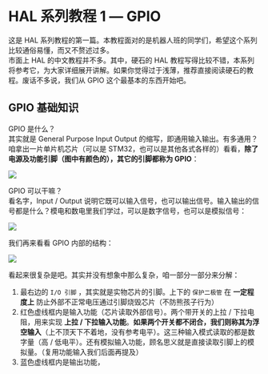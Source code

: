 # HAL 系列教程 1 — GPIO

这是 HAL 系列教程的第一篇。本教程面对的是机器人班的同学们，希望这个系列比较通俗易懂，而又不赘述过多。  
市面上 HAL 的中文教程并不多。其中，硬石的 HAL 教程写得比较不错，本系列将参考它，为大家详细展开讲解。如果你觉得过于浅薄，推荐直接阅读硬石的教程。废话不多说，我们从 GPIO 这个最基本的东西开始吧。

## GPIO 基础知识

GPIO 是什么？  
其实就是 General Purpose Input Output 的缩写，即通用输入输出。有多通用？咱拿出一片单片机芯片（可以是 STM32，也可以是其他各式各样的）看看，**除了电源及功能引脚（图中有颜色的），其它的引脚都称为 GPIO**：

![](https://wiki-media-1253965369.cos.ap-guangzhou.myqcloud.com/img/20200615205256.jpg)

GPIO 可以干嘛？  
看名字，Input / Output 说明它既可以输入信号，也可以输出信号。输入输出的信号都是什么？模电和数电里我们学过，可以是数字信号，也可以是模拟信号：

![](https://wiki-media-1253965369.cos.ap-guangzhou.myqcloud.com/img/20200615210739.jpg)

我们再来看看 GPIO 内部的结构：

![](https://wiki-media-1253965369.cos.ap-guangzhou.myqcloud.com/img/20200615211744.jpg)

看起来很复杂是吧。其实并没有想象中那么复杂，咱一部分一部分来分解：

1. 最右边的 `I/O 引脚` ，其实就是实物芯片的引脚。上下的 `保护二极管` 在 **一定程度上** 防止外部不正常电压通过引脚烧毁芯片（不防熊孩子行为）
2. 红色虚线框内是输入功能（芯片读取外部信号）。两个带开关的上拉 / 下拉电阻，用来实现 **上拉 / 下拉输入功能**。**如果两个开关都不闭合，我们则称其为浮空输入**（上不顶天下不着地，没有参考电平）。这三种输入模式读取的都是数字量（高 / 低电平）。还有模拟输入功能，顾名思义就是直接读取引脚上的模拟量。（复用功能输入我们后面再提及）
3. 蓝色虚线框内是输出功能，
